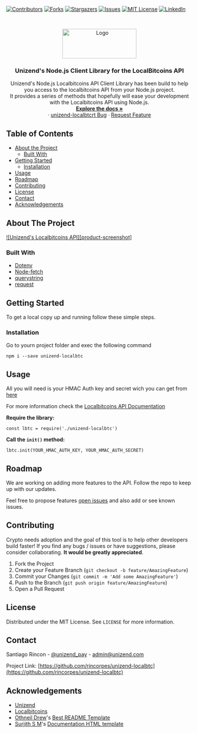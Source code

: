[![Contributors][contributors-shield]][contributors-url] [![Forks][forks-shield]][forks-url] [![Stargazers][stars-shield]][stars-url] [![Issues][issues-shield]][issues-url] [![MIT License][license-shield]][license-url] [![LinkedIn][linkedin-shield]][linkedin-url]

<!-- PROJECT LOGO -->
<br />
<p align="center">
  <a href="https://github.com/rincorpes/unizend-localbtc">
    <img src="http://unizend.com/img/unizend-logo.svg" alt="Logo" width="200" height="80">
  </a>

  <h3 align="center">Unizend's Node.js Client Library for the LocalBitcoins API</h3>

  <p align="center">
    Unizend's Node.js Localbitcoins API Client Library has been build to help you access to the localbitcoins API from your Node.js project.
    <br>
    It provides a series of methods that hopefully will ease your development with the Localbitcoins API using Node.js.
    <br />
    <a href="https://github.com/rincorpes/unizend-localbtc"><strong>Explore the docs »</strong></a>
    <br />
    ·
    <a href="https://github.com/rincorpes/unizend-localbtc/issues">unizend-localbtcrt Bug</a>
    ·
    <a href="https://github.com/rincorpes/unizend-localbtc/issues">Request Feature</a>
  </p>
</p>

<!-- TABLE OF CONTENTS -->
## Table of Contents

* [About the Project](#about-the-project)
  * [Built With](#built-with)
* [Getting Started](#getting-started)
  * [Installation](#installation)
* [Usage](#usage)
* [Roadmap](#roadmap)
* [Contributing](#contributing)
* [License](#license)
* [Contact](#contact)
* [Acknowledgements](#acknowledgements)

<!-- ABOUT THE PROJECT -->
## About The Project

[![Unizend's Localbitcoins API][product-screenshot]](https://example.com)

### Built With

* [Dotenv](https://www.npmjs.com/package/dotenv)
* [Node-fetch](https://www.npmjs.com/package/node-fetch)
* [querystring](https://www.npmjs.com/package/querystring)
* [request](https://www.npmjs.com/package/request)

<!-- GETTING STARTED -->
## Getting Started

To get a local copy up and running follow these simple steps.

### Installation
 
Go to yourn project folder and exec  the following command

    npm i --save unizend-localbtc

<!-- USAGE EXAMPLES -->
## Usage

All you will need is your HMAC Auth key and secret wich you can get from [here](https://localbitcoins.com/accounts/api/)

For more information check the [Localbitcoins API Documentation](https://localbitcoins.com/api-docs/)

**Require the library:**

    const lbtc = require('./unizend-localbtc')

**Call the `init()` method:**

    lbtc.init(YOUR_HMAC_AUTH_KEY, YOUR_HMAC_AUTH_SECRET)

<!-- ROADMAP -->
## Roadmap

We are working on adding more features to the API. Follow the repo to keep up with our updates.

Feel free to propose features [open issues](https://github.com/rincorpes/unizend-localbtc/issues) and also add or see known issues.

<!-- CONTRIBUTING -->
## Contributing

Crypto needs adoption and the goal of this tool is to help other developers build faster! If you find any bugs / issues or have suggestions, please consider collaborating. **It would be greatly appreciated**.

1. Fork the Project
2. Create your Feature Branch (`git checkout -b feature/AmazingFeature`)
3. Commit your Changes (`git commit -m 'Add some AmazingFeature'`)
4. Push to the Branch (`git push origin feature/AmazingFeature`)
5. Open a Pull Request

<!-- LICENSE -->
## License

Distributed under the MIT License. See `LICENSE` for more information.

<!-- CONTACT -->
## Contact

Santiago Rincon - [@unizend_pay](https://twitter.com/unizend_pay) - admin@unizend.com

Project Link: [https://github.com/rincorpes/unizend-localbtc](https://github.com/rincorpes/unizend-localbtc)

<!-- ACKNOWLEDGEMENTS -->
## Acknowledgements

* [Unizend](https://unizend.com/)
* [Localbitcoins](https://localbitcoins.com/)
* [Othneil Drew](https://github.com/othneildrew)'s [Best README Template](https://github.com/othneildrew/Best-README-Template)
* [Surjith S M](https://github.com/surjithctly)'s [Documentation HTML template](https://github.com/surjithctly/documentation-html-template)



<!-- MARKDOWN LINKS & IMAGES -->
<!-- https://www.markdownguide.org/basic-syntax/#reference-style-links -->
[contributors-shield]: https://img.shields.io/github/contributors/Rincorpes/unizend-localbtc.svg?style=flat-square
[contributors-url]: https://github.com/Rincorpes/unizend-localbtc/graphs/contributors
[forks-shield]: https://img.shields.io/github/forks/Rincorpes/unizend-localbtc.svg?style=flat-square
[forks-url]: https://github.com/Rincorpes/unizend-localbtc/network/members
[stars-shield]: https://img.shields.io/github/stars/Rincorpes/unizend-localbtc.svg?style=flat-square
[stars-url]: https://github.com/Rincorpes/unizend-localbtc/stargazers
[issues-shield]: https://img.shields.io/github/issues/Rincorpes/unizend-localbtc.svg?style=flat-square
[issues-url]: https://github.com/Rincorpes/unizend-localbtc/issues
[license-shield]: https://img.shields.io/github/license/Rincorpes/unizend-localbtc.svg?style=flat-square
[license-url]: https://github.com/Rincorpes/unizend-localbtc/blob/master/LICENSE.txt
[linkedin-shield]: https://img.shields.io/badge/-LinkedIn-black.svg?style=flat-square&logo=linkedin&colorB=555
[linkedin-url]: https://www.linkedin.com/in/rincorpes/
<!-- [product-screenshot]: images/screenshot.png -->